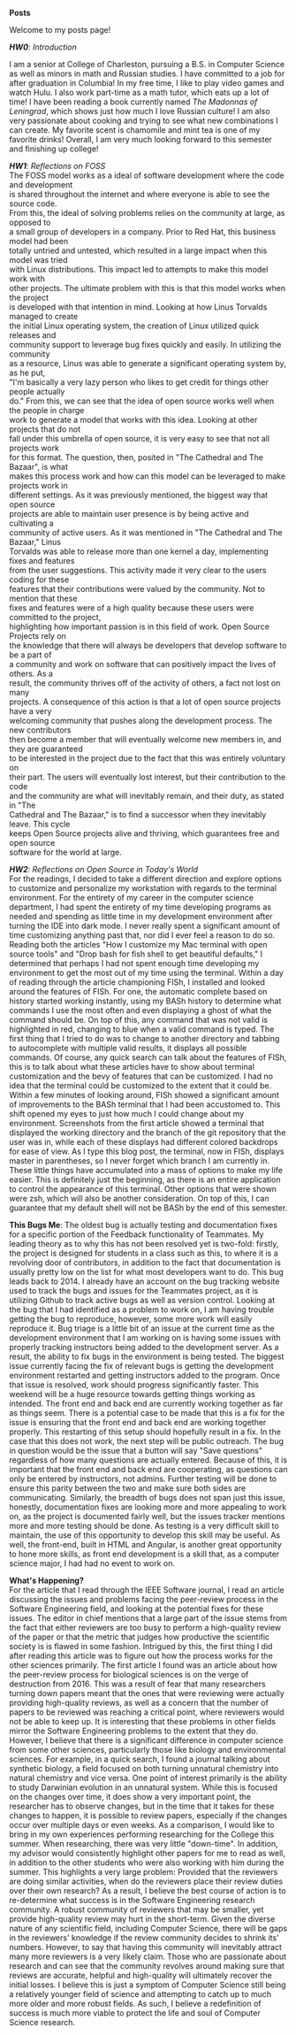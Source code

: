 **Posts**

Welcome to my posts page!

_**HW0**: Introduction_

I am a senior at College of Charleston, pursuing a B.S. in Computer Science
as well as minors in math and Russian studies. I have committed to a job
for after graduation in Columbia! In my free time, I like to play video 
games and watch Hulu. I also work part-time as a math tutor, which eats up 
a lot of time! I have been reading a book currently named _The Madonnas of
Leningrad_, which shows just how much I love Russian culture! I am also
very passionate about cooking and trying to see what new combinations I can
create. My favorite scent is chamomile and mint tea is one of my favorite 
drinks! Overall, I am very much looking forward to this semester and 
finishing up college!  

_**HW1**: Reflections on FOSS_  
The FOSS model works as a ideal of software development where the code and development  
is shared throughout the internet and where everyone is able to see the source code.  
From this, the ideal of solving problems relies on the community at large, as opposed to  
a small group of developers in a company. Prior to Red Hat, this business model had been  
totally untried and untested, which resulted in a large impact when this model was tried  
with Linux distributions. This impact led to attempts to make this model work with  
other projects. The ultimate problem with this is that this model works when the project  
is developed with that intention in mind. Looking at how Linus Torvalds managed to create  
the initial Linux operating system, the creation of Linux utilized quick releases and  
community support to leverage bug fixes quickly and easily. In utilizing the community  
as a resource, Linus was able to generate a significant operating system by, as he put,  
"I'm basically a very lazy person who likes to get credit for things other people actually  
do." From this, we can see that the idea of open source works well when the people in charge  
work to generate a model that works with this idea. Looking at other projects that do not  
fall under this umbrella of open source, it is very easy to see that not all projects work  
for this format. The question, then, posited in "The Cathedral and The Bazaar", is what  
makes this process work and how can this model can be leveraged to make projects work in  
different settings. As it was previously mentioned, the biggest way that open source  
projects are able to maintain user presence is by being active and cultivating a  
community of active users. As it was mentioned in "The Cathedral and The Bazaar," Linus  
Torvalds was able to release more than one kernel a day, implementing fixes and features  
from the user suggestions. This activity made it very clear to the users coding for these  
features that their contributions were valued by the community. Not to mention that these  
fixes and features were of a high quality because these users were committed to the project,  
highlighting how important passion is in this field of work. Open Source Projects rely on  
the knowledge that there will always be developers that develop software to be a part of  
a community and work on software that can positively impact the lives of others. As a  
result, the community thrives off of the activity of others, a fact not lost on many  
projects. A consequence of this action is that a lot of open source projects have a very  
welcoming community that pushes along the development process. The new contributors  
then become a member that will eventually welcome new members in, and they are guaranteed  
to be interested in the project due to the fact that this was entirely voluntary on  
their part. The users will eventually lost interest, but their contribution to the code  
and the community are what will inevitably remain, and their duty, as stated in "The  
Cathedral and The Bazaar," is to find a successor when they inevitably leave. This cycle  
keeps Open Source projects alive and thriving, which guarantees free and open source  
software for the world at large.  

_**HW2**: Reflections on Open Source in Today's World_  
For the readings, I decided to take a different direction and explore options to customize and personalize my 
workstation with regards to the terminal environment. For the entirety of my career in the computer science 
department, I had spent the entirety of my time developing programs as needed and spending as little time 
in my development environment after turning the IDE into dark mode. I never really spent a significant amount of time 
customizing anything past that, nor did I ever feel a reason to do so. Reading both the articles "How I customize 
my Mac terminal with open source tools" and "Drop bash for fish shell to get beautiful defaults," I determined that 
perhaps I had not spent enough time developing my environment to get the most out of my time using the terminal. 
Within a day of reading through the article championing FISh, I installed and looked around the features of FISh. 
For one, the automatic complete based on history started working instantly, using my BASh history to determine 
what commands I use the most often and even displaying a ghost of what the command should be. On top of this, any command 
that was not valid is highlighted in red, changing to blue when a valid command is typed. The first thing that I tried 
to do was to change to another directory and tabbing to autocomplete with multiple valid results, it displays all 
possible commands. Of course, any quick search can talk about the features of FISh, this is to talk about what 
these articles have to show about terminal customization and the bevy of features that can be customized. I had no 
idea that the terminal could be customized to the extent that it could be. Within a few minutes of looking around, 
FISh showed a significant amount of improvements to the BASh terminal that I had been accustomed to. This shift 
opened my eyes to just how much I could change about my environment. Screenshots from the first article showed a 
terminal that displayed the working directory and the branch of the git repository that the user was in, while 
each of these displays had different colored backdrops for ease of view. As I type this blog post, the terminal, 
now in FISh, displays master in parentheses, so I never forget which branch I am currently in. These little things 
have accumulated into a mass of options to make my life easier. This is definitely just the beginning, as there is an 
entire application to control the appearance of this terminal. Other options that were shown were zsh, which will 
also be another consideration. On top of this, I can guarantee that my default shell will not be BASh by the end of 
this semester.  

__This Bugs Me__: The oldest bug is actually testing and documentation fixes for a specific portion of the Feedback functionality of Teammates. My leading theory as to why 
this has not been resolved yet is two-fold: firstly, the project is designed for students in a class such as this, to where it is a revolving door
of contributors, in addition to the fact that documentation is usually pretty low on the list for what most developers want to do. This bug leads back to
2014.
I already have an account on the bug tracking website used to track the bugs and issues for the Teammates project, as it is utilizing Github to track 
active bugs as well as version control. 
Looking at the bug that I had identified as a problem to work on, I am having trouble getting the bug to reproduce, however, some more work 
will easily reproduce it.
Bug triage is a little bit of an issue at the current time as the development environment that I am working on is having some issues with properly
tracking instructors being added to the development server. As a result, the ability to fix bugs in the environment is being tested.
The biggest issue currently facing the fix of relevant bugs is getting the development environment restarted and getting instructors added to the program.
Once that issue is resolved, work should progress significantly faster. This weekend will be a huge resource towards getting things working as intended. The front end and back end are 
currently working together as far as things seem. There is a potential case to be made that 
this is a fix for the issue is ensuring that the front end and back end are working together 
properly. This restarting of this setup should hopefully result in a fix. In the case that 
this does not work, the next step will be public outreach. The bug in question would 
be the issue that a button will say "Save questions" regardless of how many questions are 
actually entered. Because of this, it is important that the front end and back end are 
cooperating, as questions can only be entered by instructors, not admins. Further testing 
will be done to ensure this parity between the two and make sure both sides are communicating.
Similarly, the breadth of bugs does not span just this issue, honestly, documentation fixes 
are looking more and more appealing to work on, as the project is documented fairly well, but 
the issues tracker mentions more and more testing should be done. As testing is a very 
difficult skill to maintain, the use of this opportunity to develop this skill may be useful.
As well, the front-end, built in HTML and Angular, is another great opportunity to hone 
more skills, as front end development is a skill that, as a computer science major, I had 
had no event to work on.  

__What's Happening?__  
For the article that I read through the IEEE Software journal, I read an article 
discussing the issues and problems facing the peer-review process in the Software 
Engineering field, and looking at the potential fixes for these issues. The editor 
in chief mentions that a large part of the issue stems from the fact that either 
reviewers are too busy to perform a high-quality review of the paper or that the metric 
that judges how productive the scientific society is is flawed in some fashion. 
Intrigued by this, the first thing I did after reading this article was to figure out 
how the process works for the other sciences primarily. The first article I found was 
an article about how the peer-review process for biological sciences is on the verge 
of destruction from 2016. This was a result of fear that many researchers turning down 
papers meant that the ones that were reviewing were actually providing high-quality 
reviews, as well as a concern that the number of papers to be reviewed was reaching 
a critical point, where reviewers would not be able to keep up. It is interesting that 
these problems in other fields mirror the Software Engineering problems to the extent 
that they do. However, I believe that there is a significant difference in computer 
science from some other sciences, particularly those like biology and environmental 
sciences. For example, in a quick search, I found a journal talking about synthetic 
biology, a field focused on both turning unnatural chemistry into natural chemistry and 
vice versa. One point of interest primarily is the ability to study Darwinian evolution 
in an unnatural system. While this is focused on the changes over time, it does show a 
very important point, the researcher has to observe changes, but in the time that it 
takes for these changes to happen, it is possible to review papers, especially if the 
changes occur over multiple days or even weeks. As a comparison, I would like to bring 
in my own experiences performing researching for the College this summer. When 
researching, there was very little "down-time". In addition, my advisor would 
consistently highlight other papers for me to read as well, in addition to the other 
students who were also working with him during the summer. This highlights a very 
large problem: Provided that the reviewers are doing similar activities, when do the 
reviewers place their review duties over their own research? As a result, I believe the 
best course of action is to re-determine what success is in the Software Engineering 
research community. A robust community of reviewers that may be smaller, yet provide 
high-quality review may hurt in the short-term. Given the diverse nature of any 
scientific field, including Computer Science, there will be gaps in the reviewers' 
knowledge if the review community decides to shrink its' numbers. However, to say 
that having this community will inevitably attract many more reviewers is a very likely 
claim. Those who are passionate about research and can see that the community revolves 
around making sure that reviews are accurate, helpful and high-quality will ultimately 
recover the initial losses. I believe this is just a symptom of Computer Science still 
being a relatively younger field of science and attempting to catch up to much more 
older and more robust fields. As such, I believe a redefinition of success is much 
more viable to protect the life and soul of Computer Science research.

